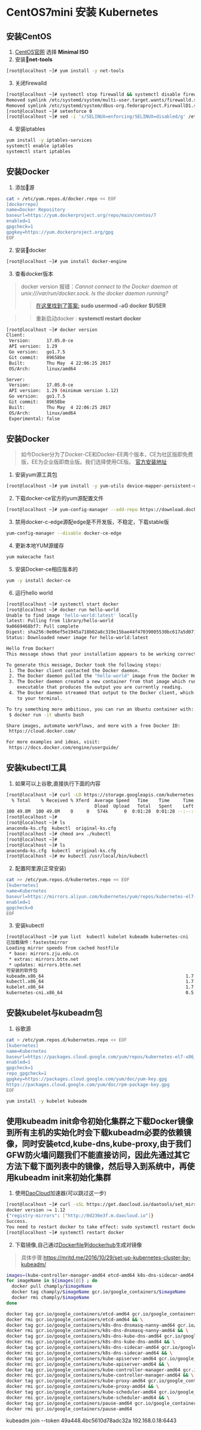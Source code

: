 # CentOS7mini 安装 Kubernetes

## 安装CentOS

1. [CentOS官网](https://www.centos.org/download/) 选择 **Minimal ISO**
1. 安装**net-tools**
``` bash
[root@localhost ~]# yum install -y net-tools
```
3. 关闭firewalld

``` bash
[root@localhost ~]# systemctl stop firewalld && systemctl disable firewalld
Removed symlink /etc/systemd/system/multi-user.target.wants/firewalld.service.
Removed symlink /etc/systemd/system/dbus-org.fedoraproject.FirewallD1.service.
[root@localhost ~]# setenforce 0
[root@localhost ~]# sed -i 's/SELINUX=enforcing/SELINUX=disabled/g' /etc/selinux/config
```

4. 安装iptables

``` bash
yum install -y iptables-services
systemctl enable iptables
systemctl start iptables
```

## 安装Docker

1. 添加源

``` bash
cat > /etc/yum.repos.d/docker.repo << EOF
[dockerrepo] 
name=Docker Repository
baseurl=https://yum.dockerproject.org/repo/main/centos/7 
enabled=1 
gpgcheck=1
gpgkey=https://yum.dockerproject.org/gpg 
EOF
```

2. 安装docker

``` bash
[root@localhost ~]# yum install docker-engine
```

3. 查看docker版本
> docker version 报错：*Cannot connect to the Docker daemon at unix:///var/run/docker.sock. Is the docker daemon running?*
> > [在这里找到了答案:](https://forums.docker.com/t/cannot-connect-to-the-docker-daemon-is-the-docker-daemon-running-on-this-host/8925/4) **sudo usermod -aG docker $USER**

> > 重新启动docker : **systemctl restart docker**

``` bash
[root@localhost ~]# docker version
Client:
 Version:      17.05.0-ce
 API version:  1.29
 Go version:   go1.7.5
 Git commit:   89658be
 Built:        Thu May  4 22:06:25 2017
 OS/Arch:      linux/amd64

Server:
 Version:      17.05.0-ce
 API version:  1.29 (minimum version 1.12)
 Go version:   go1.7.5
 Git commit:   89658be
 Built:        Thu May  4 22:06:25 2017
 OS/Arch:      linux/amd64
 Experimental: false
```

## 安装Docker

> 如今Docker分为了Docker-CE和Docker-EE两个版本，CE为社区版即免费版，EE为企业版即商业版。我们选择使用CE版。
[官方安装地址](https://docs.docker.com/engine/installation/linux/docker-ce/centos/#install-docker-ce)

1. 安装yum源工具包

``` bash
[root@localhost ~]# yum install -y yum-utils device-mapper-persistent-data lvm2
```

2. 下载docker-ce官方的yum源配置文件

``` bash
[root@localhost ~]# yum-config-manager --add-repo https://download.docker.com/linux/centos/docker-ce.repo
```

3. 禁用docker-c-edge源配edge是不开发版，不稳定，下载stable版

``` bash
yum-config-manager --disable docker-ce-edge
```

4. 更新本地YUM源缓存

``` bash
yum makecache fast
```

5. 安装Docker-ce相应版本的

``` bash
yum -y install docker-ce
```

6. 运行hello world
``` bash
[root@localhost ~]# systemctl start docker
[root@localhost ~]# docker run hello-world
Unable to find image 'hello-world:latest' locally
latest: Pulling from library/hello-world
9a0669468bf7: Pull complete
Digest: sha256:0e06ef5e1945a718b02a8c319e15bae44f47039005530bc617a5d071190ed3fc
Status: Downloaded newer image for hello-world:latest

Hello from Docker!
This message shows that your installation appears to be working correctly.

To generate this message, Docker took the following steps:
 1. The Docker client contacted the Docker daemon.
 2. The Docker daemon pulled the "hello-world" image from the Docker Hub.
 3. The Docker daemon created a new container from that image which runs the
    executable that produces the output you are currently reading.
 4. The Docker daemon streamed that output to the Docker client, which sent it
    to your terminal.

To try something more ambitious, you can run an Ubuntu container with:
 $ docker run -it ubuntu bash

Share images, automate workflows, and more with a free Docker ID:
 https://cloud.docker.com/

For more examples and ideas, visit:
 https://docs.docker.com/engine/userguide/
```

## 安装kubectl工具

1. 如果可以上谷歌,直接执行下面的内容

``` bash
[root@localhost ~]# curl -LO https://storage.googleapis.com/kubernetes-release/release/$(curl -s https://storage.googleapis.com/kubernetes-release/release/stable.txt)/bin/linux/amd64/kubectl
  % Total    % Received % Xferd  Average Speed   Time    Time     Time  Current
                                 Dload  Upload   Total   Spent    Left  Speed
100 49.8M  100 49.8M    0     0   574k      0  0:01:28  0:01:28 --:--:--  674k
[root@localhost ~]#
[root@localhost ~]# ls
anaconda-ks.cfg  kubectl  original-ks.cfg
[root@localhost ~]# chmod a+x ./kubectl
[root@localhost ~]#
[root@localhost ~]# ls
anaconda-ks.cfg  kubectl  original-ks.cfg
[root@localhost ~]# mv kubectl /usr/local/bin/kubectl
```

2. 配置阿里源(正常安装)

``` bash
cat >> /etc/yum.repos.d/kubernetes.repo << EOF
[kubernetes]
name=Kubernetes
baseurl=https://mirrors.aliyun.com/kubernetes/yum/repos/kubernetes-el7-x86_64/
enabled=1
gpgcheck=0
EOF
```

3. 安装kubectl

``` bash
[root@localhost ~]# yum list  kubectl kubelet kubeadm kubernetes-cni
已加载插件：fastestmirror
Loading mirror speeds from cached hostfile
 * base: mirrors.zju.edu.cn
 * extras: mirrors.btte.net
 * updates: mirrors.btte.net
可安装的软件包
kubeadm.x86_64                                                     1.7.5-0                                              kubernetes
kubectl.x86_64                                                     1.7.5-0                                              kubernetes
kubelet.x86_64                                                     1.7.5-0                                              kubernetes
kubernetes-cni.x86_64                                              0.5.1-0                                              kubernetes
```

## 安装kubelet与kubeadm包

1. 谷歌源
``` bash
cat > /etc/yum.repos.d/kubernetes.repo << EOF
[kubernetes]
name=Kubernetes
baseurl=https://packages.cloud.google.com/yum/repos/kubernetes-el7-x86_64
enabled=1
gpgcheck=1
repo_gpgcheck=1
gpgkey=https://packages.cloud.google.com/yum/doc/yum-key.gpg
https://packages.cloud.google.com/yum/doc/rpm-package-key.gpg
EOF

yum install -y kubelet kubeadm
```

## 使用kubeadm init命令初始化集群之下载Docker镜像到所有主机的实始化时会下载kubeadm必要的依赖镜像，同时安装etcd,kube-dns,kube-proxy,由于我们GFW防火墙问题我们不能直接访问，因此先通过其它方法下载下面列表中的镜像，然后导入到系统中，再使用kubeadm init来初始化集群

1. 使用[DaoCloud](https://www.daocloud.io/mirror#accelerator-doc)加速器(可以跳过这一步)

``` bash
[root@localhost ~]# curl -sSL https://get.daocloud.io/daotools/set_mirror.sh | sh -s http://0d236e3f.m.daocloud.io
docker version >= 1.12
{"registry-mirrors": ["http://0d236e3f.m.daocloud.io"]}
Success.
You need to restart docker to take effect: sudo systemctl restart docker
[root@localhost ~]# systemctl restart docker
```

2. 下载镜像,自己通过[Dockerfile](https://github.com/ChamPly/kubernetes-lib)到[dockerhub](https://hub.docker.com/)生成对镜像
> 具体步骤:<https://mritd.me/2016/10/29/set-up-kubernetes-cluster-by-kubeadm/>

``` bash
images=(kube-controller-manager-amd64 etcd-amd64 k8s-dns-sidecar-amd64 kube-proxy-amd64 kube-apiserver-amd64 kube-scheduler-amd64 pause-amd64 k8s-dns-dnsmasq-nanny-amd64 k8s-dns-kube-dns-amd64)
for imageName in ${images[@]} ; do
  docker pull champly/$imageName
  docker tag champly/$imageName gcr.io/google_containers/$imageName
  docker rmi champly/$imageName
done
```

``` bash
docker tag gcr.io/google_containers/etcd-amd64 gcr.io/google_containers/etcd-amd64:3.0.17 && \
docker rmi gcr.io/google_containers/etcd-amd64 && \
docker tag gcr.io/google_containers/k8s-dns-dnsmasq-nanny-amd64 gcr.io/google_containers/k8s-dns-dnsmasq-nanny-amd64:1.14.5 && \
docker rmi gcr.io/google_containers/k8s-dns-dnsmasq-nanny-amd64 && \
docker tag gcr.io/google_containers/k8s-dns-kube-dns-amd64 gcr.io/google_containers/k8s-dns-kube-dns-amd64:1.14.5 && \
docker rmi gcr.io/google_containers/k8s-dns-kube-dns-amd64 && \
docker tag gcr.io/google_containers/k8s-dns-sidecar-amd64 gcr.io/google_containers/k8s-dns-sidecar-amd64:1.14.2 && \
docker rmi gcr.io/google_containers/k8s-dns-sidecar-amd64 && \
docker tag gcr.io/google_containers/kube-apiserver-amd64 gcr.io/google_containers/kube-apiserver-amd64:v1.7.5 && \
docker rmi gcr.io/google_containers/kube-apiserver-amd64 && \
docker tag gcr.io/google_containers/kube-controller-manager-amd64 gcr.io/google_containers/kube-controller-manager-amd64:v1.7.5 && \
docker rmi gcr.io/google_containers/kube-controller-manager-amd64 && \
docker tag gcr.io/google_containers/kube-proxy-amd64 gcr.io/google_containers/kube-proxy-amd64:v1.6.0 && \
docker rmi gcr.io/google_containers/kube-proxy-amd64 && \
docker tag gcr.io/google_containers/kube-scheduler-amd64 gcr.io/google_containers/kube-scheduler-amd64:v1.7.5 && \
docker rmi gcr.io/google_containers/kube-scheduler-amd64 && \
docker tag gcr.io/google_containers/pause-amd64 gcr.io/google_containers/pause-amd64:3.0 && \
docker rmi gcr.io/google_containers/pause-amd64
```

kubeadm join --token 49a448.4bc5610d78adc32a 192.168.0.18:6443